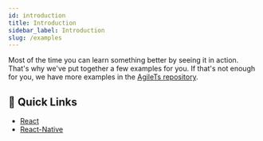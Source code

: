 ```yaml
---
id: introduction
title: Introduction
sidebar_label: Introduction
slug: /examples
---
```


Most of the time you can learn something better by seeing it in action.
That's why we've put together a few examples for you. 
If that's not enough for you, we have more examples in the [AgileTs repository](https://github.com/agile-ts/agile/tree/master/examples).

## 🚀 Quick Links
- [React](./react/All.mdx)
- [React-Native](./react-native/All.mdx)